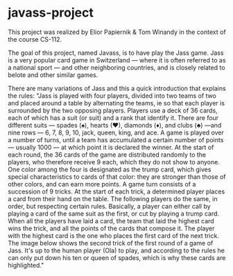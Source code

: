 # javass-project

This project was realized by Elior Papiernik & Tom Winandy in the context of the course CS-112.

The goal of this project, named Javass, is to have play the Jass game. Jass is a very popular card game in Switzerland — where it is often referred to as a national sport — and other neighboring countries, and is closely related to belote and other similar games.

There are many variations of Jass and this a quick introduction that explains the rules:
"Jass is played with four players, divided into two teams of two and placed around a table by alternating the teams, ie so that each player is surrounded by the two opposing players. Players use a deck of 36 cards, each of which has a suit (or suit) and a rank that
identify it. There are four different suits — spades (♠), hearts (♥), diamonds (♦), and clubs (♣) —and nine rows — 6, 7, 8, 9, 10, jack, queen, king, and ace.
A game is played over a number of turns, until a team has accumulated a certain number of points — usually 1000 — at which point it is declared the winner.
At the start of each round, the 36 cards of the game are distributed randomly to the players, who therefore receive 9 each, which they do not show to anyone. One color among the four is designated as the trump card, which gives special characteristics to cards of that color: they are stronger than those of other colors, and can earn more points.
A game turn consists of a succession of 9 tricks. At the start of each trick, a determined player places a card from their hand on the table. The following players do the same, in order, but respecting certain rules. Basically, a player can either call by playing a card of the same suit as the first, or cut by playing a trump card.
When all the players have laid a card, the team that laid the highest card wins the trick, and all the points of the cards that compose it. The player with the highest card is the one who places the first card of the next trick.
The image below shows the second trick of the first round of a game of Jass. It's up to the human player (Ola) to play, and according to the rules he can only put down his ten or queen of spades, which is why these cards are highlighted."

